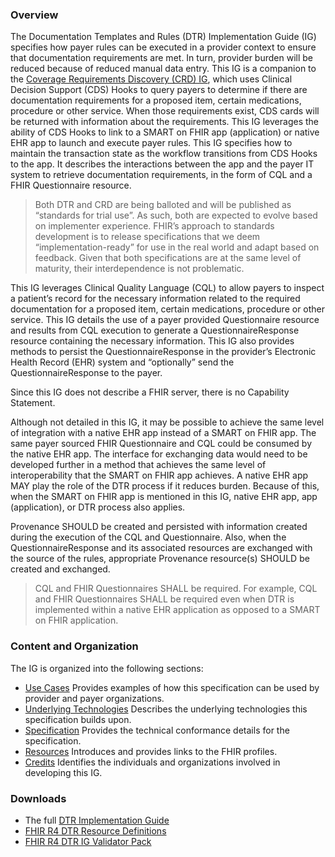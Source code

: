 ### Overview
The Documentation Templates and Rules (DTR) Implementation Guide (IG) specifies how payer rules can be executed in a provider context to ensure that documentation requirements are met. In turn, provider burden will be reduced because of reduced manual data entry. This IG is a companion to the [Coverage Requirements Discovery (CRD) IG](https://build.fhir.org/ig/HL7/davinci-crd/), which uses Clinical Decision Support (CDS) Hooks to query payers to determine if there are documentation requirements for a proposed item, certain medications, procedure or other service. When those requirements exist, CDS cards will be returned with information about the requirements. This IG leverages the ability of CDS Hooks to link to a SMART on FHIR app (application) or native EHR app to launch and execute payer rules. This IG specifies how to maintain the transaction state as the workflow transitions from CDS Hooks to the app. It describes the interactions between the app and the payer IT system to retrieve documentation requirements, in the form of CQL and a FHIR Questionnaire resource.

> Both DTR and CRD are being balloted and will be published as “standards for trial use”. As such, both are expected to evolve based on implementer experience. FHIR’s approach to standards development is to release specifications that we deem “implementation-ready” for use in the real world and adapt based on feedback. Given that both specifications are at the same level of maturity, their interdependence is not problematic. 

This IG leverages Clinical Quality Language (CQL) to allow payers to inspect a patient’s record for the necessary information related to the required documentation for a proposed item, certain medications, procedure or other service. This IG details the use of a payer provided Questionnaire resource and results from CQL execution to generate a QuestionnaireResponse resource containing the necessary information. This IG also provides methods to persist the QuestionnaireResponse in the provider’s Electronic Health Record (EHR) system and “optionally” send the QuestionnaireResponse to the payer.

Since this IG does not describe a FHIR server, there is no Capability Statement.

Although not detailed in this IG, it may be possible to achieve the same level of integration with a native EHR app instead of a SMART on FHIR app. The same payer sourced FHIR Questionnaire and CQL could be consumed by the native EHR app. The interface for exchanging data would need to be developed further in a method that achieves the same level of interoperability that the SMART on FHIR app achieves. A native EHR app MAY play the role of the DTR process if it reduces burden. Because of this, when the SMART on FHIR app is mentioned in this IG, native EHR app, app (application), or DTR process also applies.

Provenance SHOULD be created and persisted with information created during the execution of the CQL and Questionnaire. Also, when the QuestionnaireResponse and its associated resources are exchanged with the source of the rules, appropriate Provenance resource(s) SHOULD be created and exchanged.

> CQL and FHIR Questionnaires SHALL be required. For example, CQL and FHIR Questionnaires SHALL be required even when DTR is implemented within a native EHR application as opposed to a SMART on FHIR application.

### Content and Organization
The IG is organized into the following sections:
* [Use Cases](use_cases.html) Provides examples of how this specification can be used by provider and payer organizations.
* [Underlying Technologies](underlying_technologies.html) Describes the underlying technologies this specification builds upon.
* [Specification](specification.html) Provides the technical conformance details for the specification.
* [Resources](artifacts.html) Introduces and provides links to the FHIR profiles.
* [Credits](credits.html) Identifies the individuals and organizations involved in developing this IG.

### Downloads
* The full [DTR Implementation Guide](full-ig.zip)
* [FHIR R4 DTR Resource Definitions](definitions.json.zip)
* [FHIR R4 DTR IG Validator Pack](validator-hl7.fhir.us.davinci-dtr.pack)
